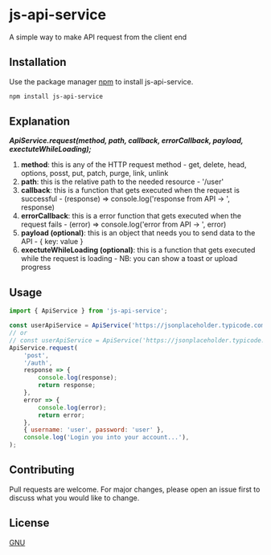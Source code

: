 # js-api-service

A simple way to make API request from the client end

## Installation

Use the package manager [npm](https://nodejs.org/en/download/) to install js-api-service.

```bash
npm install js-api-service
```

## Explanation

***ApiService.request(method, path, callback, errorCallback, payload, exectuteWhileLoading);***

1. **method**: this is any of the HTTP request method - get, delete, head, options, posst, put, patch,
purge, link, unlink
2. **path**: this is the relative path to the needed resource - '/user'
3. **callback**: this is a function that gets executed when the request is successful - (response) => console.log('response from API -> ', response)  
4. **errorCallback**: this is a error function that gets executed when the request fails - (error) => console.log('error from API -> ', error)  
5. **payload (optional)**: this is an object that needs you to send data to the API - { key: value }
6. **exectuteWhileLoading (optional)**: this is a function that gets executed while the request is loading - NB: you can show a toast or upload progress


## Usage

```javascript
import { ApiService } from 'js-api-service';

const userApiService = ApiService('https://jsonplaceholder.typicode.com');
// or
// const userApiService = ApiService('https://jsonplaceholder.typicode.com', 'Bearer **token**');
ApiService.request(
    'post', 
    '/auth',
    response => {
        console.log(response);
        return response;
    },
    error => {
        console.log(error);
        return error;
    },
    { username: 'user', password: 'user' },
    console.log('Login you into your account...'),
);

```

## Contributing
Pull requests are welcome. For major changes, please open an issue first to discuss what you would like to change.

## License
[GNU](https://www.gnu.org/licenses)